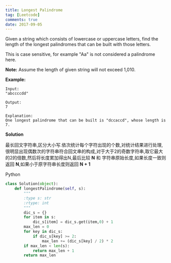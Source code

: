 ```yaml
---
title: Longest Palindrome
tag: [Leetcode]
comments: true
date: 2017-09-05
---
```




Given a string which consists of lowercase or uppercase letters, find the length of the longest palindromes that can be built with those letters.

This is case sensitive, for example "Aa" is not considered a palindrome here.

**Note:**
Assume the length of given string will not exceed 1,010.

**Example:**

```
Input:
"abccccdd"

Output:
7

Explanation:
One longest palindrome that can be built is "dccaccd", whose length is 7.
```

**Solution**

最长回文字符串,区分大小写.依次统计每个字符出现的个数,对统计结果进行处理,很明显出现偶数次的字符串符合回文串的构成,对于大于2的奇数字符串,取它最大的2的倍数,然后将长度累加得出N,最后比较 **N** 和 字符串原始长度,如果长度一致则返回 **N**,如果小于原字符串长度则返回 **N + 1**

Python

```python
class Solution(object):
    def longestPalindrome(self, s):
        """
        :type s: str
        :rtype: int
        """
        dic_s = {}
        for item in s:
            dic_s[item] = dic_s.get(item,0) + 1
        max_len = 0
        for key in dic_s:
            if dic_s[key] >= 2:
                max_len += (dic_s[key] / 2) * 2
        if max_len < len(s):
            return max_len + 1
        return max_len
```
